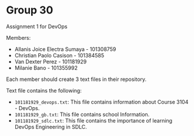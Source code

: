 # Group 30

Assignment 1 for DevOps

Members:
- Allanis Joice Electra Sumaya - 101308759 
- Christian Paolo Casison - 101384585 
- Van Dexter Perez - 101181929
- Milanie Bano - 101355992

Each member should create 3 text files in their repository.

Text file contains the following:
- `101181929_devops.txt`: This file contains information about Course 3104 - DevOps.
- `101181929_gb.txt`: This file contains school Information.
- `101181929_sdlc.txt`: This file contains the importance of learning DevOps Engineering in SDLC.